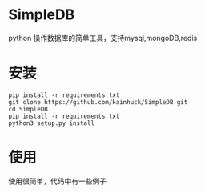 # SimpleDB
python 操作数据库的简单工具，支持mysql,mongoDB,redis



# 安装

```
pip install -r requirements.txt
git clone https://github.com/kainhuck/SimpleDB.git
cd SimpleDB
pip install -r requirements.txt
python3 setup.py install
```



# 使用

使用很简单，代码中有一些例子

